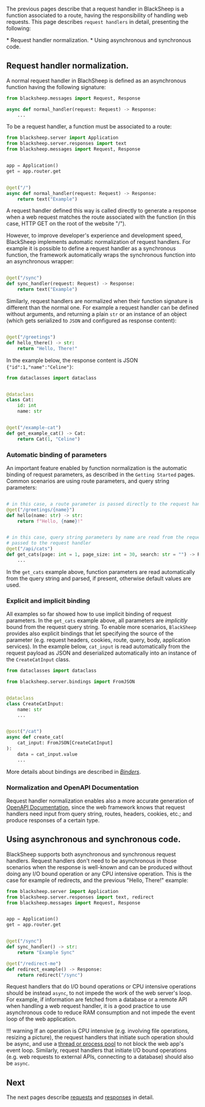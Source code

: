 
The previous pages describe that a request handler in BlackSheep is a function
associated to a route,  having the responsibility of handling web requests.
This page describes `request handlers` in detail, presenting the following:

<div class="check-list"></div>
* Request handler normalization.
* Using asynchronous and synchronous code.

## Request handler normalization.
A normal request handler in BlachSheep is defined as an asynchronous function
having the following signature:

```python
from blacksheep.messages import Request, Response

async def normal_handler(request: Request) -> Response:
    ...

```

To be a request handler, a function must be associated to a route:

```python
from blacksheep.server import Application
from blacksheep.server.responses import text
from blacksheep.messages import Request, Response


app = Application()
get = app.router.get


@get("/")
async def normal_handler(request: Request) -> Response:
    return text("Example")
```

A request handler defined this way is called directly to generate a response
when a web request matches the route associated with the function (in this
case, HTTP GET on the root of the website "/").

However, to improve developer's experience and development speed, BlackSheep
implements automatic normalization of request handlers. For example it is
possible to define a request handler as a synchronous function, the framework
automatically wraps the synchronous function into an asynchronous wrapper:

```python

@get("/sync")
def sync_handler(request: Request) -> Response:
    return text("Example")

```

Similarly, request handlers are normalized when their function signature is
different than the normal one. For example a request handler can be defined
without arguments, and returning a plain `str` or an instance of an object
(which gets serialized to `JSON` and configured as response content):

```python

@get("/greetings")
def hello_there() -> str:
    return "Hello, There!"

```

In the example below, the response content is JSON `{"id":1,"name":"Celine"}`:

```python
from dataclasses import dataclass


@dataclass
class Cat:
    id: int
    name: str


@get("/example-cat")
def get_example_cat() -> Cat:
    return Cat(1, "Celine")

```

### Automatic binding of parameters

An important feature enabled by function normalization is the automatic binding
of request parameters, as described in the `Getting Started` pages. Common
scenarios are using route parameters, and query string parameters:

```python

# in this case, a route parameter is passed directly to the request handler
@get("/greetings/{name}")
def hello(name: str) -> str:
    return f"Hello, {name}!"


# in this case, query string parameters by name are read from the request and
# passed to the request handler
@get("/api/cats")
def get_cats(page: int = 1, page_size: int = 30, search: str = "") -> Response:
    ...

```

In the `get_cats` example above, function parameters are read automatically
from the query string and parsed, if present, otherwise default values are
used.

### Explicit and implicit binding
All examples so far showed how to use implicit binding of request parameters.
In the `get_cats` example above, all parameters are _implicitly_ bound from the
request query string. To enable more scenarios, `BlackSheep` provides also
explicit bindings that let specifying the source of the parameter (e.g.
request headers, cookies, route, query, body, application services). In the
example below, `cat_input` is read automatically from the request payload as
JSON and deserialized automatically into an instance of the `CreateCatInput`
class.

```python
from dataclasses import dataclass

from blacksheep.server.bindings import FromJSON


@dataclass
class CreateCatInput:
    name: str
    ...


@post("/cat")
async def create_cat(
    cat_input: FromJSON[CreateCatInput]
):
    data = cat_input.value
    ...
```

More details about bindings are described in _[Binders](../binders/)_.

### Normalization and OpenAPI Documentation
Request handler normalization enables also a more accurate generation of
[OpenAPI Documentation](../openapi/), since the web framework knows that request
handlers need input from query string, routes, headers, cookies, etc.; and
produce responses of a certain type.

## Using asynchronous and synchronous code.
BlackSheep supports both asynchronous and synchronous request handlers. Request
handlers don't need to be asynchronous in those scenarios when the response is
well-known and can be produced without doing any I/O bound operation or any
CPU intensive operation. This is the case for example of redirects, and the
previous "Hello, There!" example:

```python
from blacksheep.server import Application
from blacksheep.server.responses import text, redirect
from blacksheep.messages import Request, Response


app = Application()
get = app.router.get


@get("/sync")
def sync_handler() -> str:
    return "Example Sync"

@get("/redirect-me")
def redirect_example() -> Response:
    return redirect("/sync")

```

Request handlers that do I/O bound operations or CPU intensive operations
should be instead `async`, to not impede the work of the web server's loop. For
example, if information are fetched from a database or a remote API when
handling a web request handler, it is a good practice to use asynchronous code
to reduce RAM consumption and not impede the event loop of the web application.

!!! warning
    If an operation is CPU intensive (e.g. involving file operations,
    resizing a picture), the request handlers that initiate such operation should
    be async, and use a [thread or process
    pool](https://docs.python.org/3/library/asyncio-eventloop.html#executing-code-in-thread-or-process-pools)
    to not block the web app's event loop.
    Similarly, request handlers that initiate I/O bound operations (e.g. web
    requests to external APIs, connecting to a database) should also be `async`.

## Next
The next pages describe [requests](../requests/) and [responses](../responses/)
in detail.
